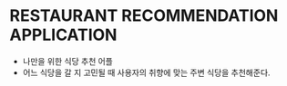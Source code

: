 # RESTAURANT RECOMMENDATION APPLICATION
- 나만을 위한 식당 추천 어플
- 어느 식당을 갈 지 고민될 때 사용자의 취향에 맞는 주변 식당을 추천해준다.
